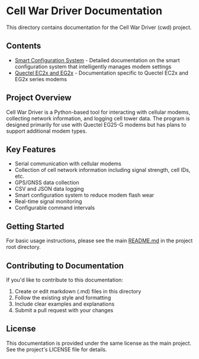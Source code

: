 # Cell War Driver Documentation

This directory contains documentation for the Cell War Driver (cwd) project.

## Contents

- [Smart Configuration System](smart_configuration.md) - Detailed documentation on the smart configuration system that intelligently manages modem settings
- [Quectel EC2x and EG2x](quectel_ec2x_and_eg2x/) - Documentation specific to Quectel EC2x and EG2x series modems

## Project Overview

Cell War Driver is a Python-based tool for interacting with cellular modems, collecting network information, and logging cell tower data. The program is designed primarily for use with Quectel EG25-G modems but has plans to support additional modem types.

## Key Features

- Serial communication with cellular modems
- Collection of cell network information including signal strength, cell IDs, etc.
- GPS/GNSS data collection
- CSV and JSON data logging
- Smart configuration system to reduce modem flash wear
- Real-time signal monitoring
- Configurable command intervals

## Getting Started

For basic usage instructions, please see the main [README.md](../README.md) in the project root directory.

## Contributing to Documentation

If you'd like to contribute to this documentation:

1. Create or edit markdown (.md) files in this directory
2. Follow the existing style and formatting
3. Include clear examples and explanations
4. Submit a pull request with your changes

## License

This documentation is provided under the same license as the main project. See the project's LICENSE file for details.